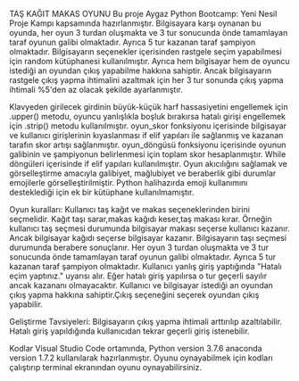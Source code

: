 TAŞ KAĞIT MAKAS OYUNU
Bu proje Aygaz Python Bootcamp: Yeni Nesil Proje Kampı kapsamında hazırlanmıştır.
Bilgisayara karşı oynanan bu oyunda, her oyun 3 turdan oluşmakta ve 3 tur sonucunda önde tamamlayan taraf oyunun galibi olmaktadır. Ayrıca 5 tur kazanan taraf şampiyon olmaktadır.
Bilgisayarın seçenekler içerisinden rastgele seçim yapabilmesi için random kütüphanesi kullanılmıştır. Ayrıca hem bilgisayar hem de oyuncu istediği an oyundan çıkış yapabilme hakkına sahiptir. Ancak bilgisayarın rastgele çıkış yapma ihtimalini azaltmak için her 3 tur sonunda çıkış yapma ihtimali %5'den az olacak şekilde ayarlanmıştır. 

Klavyeden girilecek girdinin büyük-küçük harf hassasiyetini engellemek için .upper() metodu, oyuncu yanlışlıkla boşluk bırakırsa hatalı girişi engellemek için .strip() metodu kullanılmıştır.
oyun_skor fonksiyonu içerisinde bilgisayar ve kullanıcı girişlerinin kıyaslanması if elif yapıları ile sağlanmış ve kazanan tarafın skor artışı sağlanmıştır. oyun_döngüsü fonksiyonu içerisinde oyunun galibinin ve şampiyonun belirlenmesi için toplam skor hesaplanmıştır. While döngüleri içerisinde if elif yapıları kullanılmıştır. Oyun akıcılığını sağlamak ve görselleştirme amacıyla galibiyet, mağlubiyet ve beraberlik gibi durumlar emojilerle görselleştirilmiştir. Python halihazırda emoji kullanımını desteklediği için ek bir kütüphane kullanılmamıştır.

Oyun kuralları: Kullanıcı taş kağıt ve makas seçeneklerinden birini seçmelidir. Kağıt taşı sarar,makas kağıdı keser,taş makası kırar. Örneğin kullanıcı taş seçmesi durumunda bilgisayar makası seçerse kullanıcı kazanır. Ancak bilgisayar kağıdı seçerse bilgisayar kazanır. Bilgisayarın taşı seçmesi durumunda berabere sonuçlanır. Her oyun 3 turdan oluşmakta ve 3 tur sonucunda önde tamamlayan taraf oyunun galibi olmaktadır. Ayrıca 5 tur kazanan taraf şampiyon olmaktadır. Kullanıcı yanlış giriş yaptığında "Hatalı eçim yaptınız." uyarısı alır. Eğer hatalı giriş yapılırsa o tur geçerli sayılır ancak kazananı olmayacaktır. Kullanıcı ve bilgisayar istediği an oyundan çıkış yapma hakkına sahiptir.Çıkış seçeneğini seçerek oyundan çıkış yapabilir.

Geliştirme Tavsiyeleri:
Bilgisayarın çıkış yapma ihtimali arttırılıp azaltılabilir.
Hatalı giriş yapıldığında kullanıcıdan tekrar geçerli giriş istenebilir.

Kodlar Visual Studio Code ortamında,
Python version 3.7.6 
anaconda version 1.7.2 
kullanılarak hazırlanmıştır.
Oyunu oynayabilmek için kodları çalıştırıp terminal ekranından oyunu oynayabilirsiniz.
